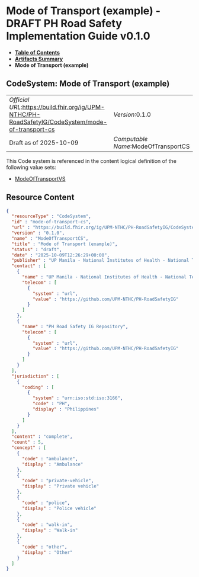 # Mode of Transport (example) - DRAFT PH Road Safety Implementation Guide v0.1.0

* [**Table of Contents**](toc.md)
* [**Artifacts Summary**](artifacts.md)
* **Mode of Transport (example)**

## CodeSystem: Mode of Transport (example) 

| | |
| :--- | :--- |
| *Official URL*:https://build.fhir.org/ig/UPM-NTHC/PH-RoadSafetyIG/CodeSystem/mode-of-transport-cs | *Version*:0.1.0 |
| Draft as of 2025-10-09 | *Computable Name*:ModeOfTransportCS |

 This Code system is referenced in the content logical definition of the following value sets: 

* [ModeOfTransportVS](ValueSet-mode-of-transport-vs.md)



## Resource Content

```json
{
  "resourceType" : "CodeSystem",
  "id" : "mode-of-transport-cs",
  "url" : "https://build.fhir.org/ig/UPM-NTHC/PH-RoadSafetyIG/CodeSystem/mode-of-transport-cs",
  "version" : "0.1.0",
  "name" : "ModeOfTransportCS",
  "title" : "Mode of Transport (example)",
  "status" : "draft",
  "date" : "2025-10-09T12:26:29+00:00",
  "publisher" : "UP Manila - National Institutes of Health - National Telehealth Center",
  "contact" : [
    {
      "name" : "UP Manila - National Institutes of Health - National Telehealth Center",
      "telecom" : [
        {
          "system" : "url",
          "value" : "https://github.com/UPM-NTHC/PH-RoadSafetyIG"
        }
      ]
    },
    {
      "name" : "PH Road Safety IG Repository",
      "telecom" : [
        {
          "system" : "url",
          "value" : "https://github.com/UPM-NTHC/PH-RoadSafetyIG"
        }
      ]
    }
  ],
  "jurisdiction" : [
    {
      "coding" : [
        {
          "system" : "urn:iso:std:iso:3166",
          "code" : "PH",
          "display" : "Philippines"
        }
      ]
    }
  ],
  "content" : "complete",
  "count" : 5,
  "concept" : [
    {
      "code" : "ambulance",
      "display" : "Ambulance"
    },
    {
      "code" : "private-vehicle",
      "display" : "Private vehicle"
    },
    {
      "code" : "police",
      "display" : "Police vehicle"
    },
    {
      "code" : "walk-in",
      "display" : "Walk-in"
    },
    {
      "code" : "other",
      "display" : "Other"
    }
  ]
}

```
